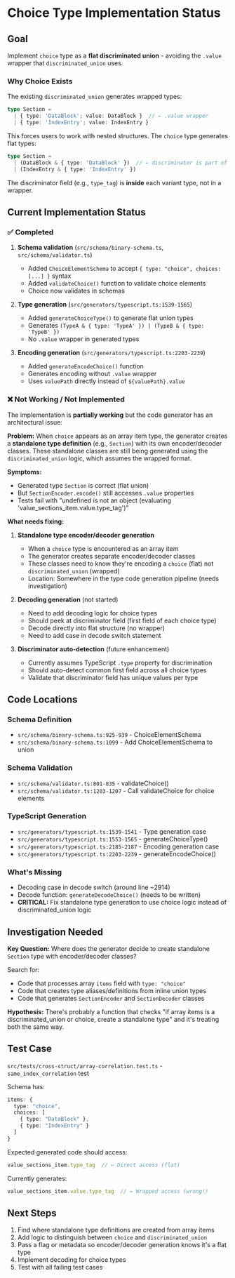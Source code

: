 # Choice Type Implementation Status

## Goal

Implement `choice` type as a **flat discriminated union** - avoiding the `.value` wrapper that `discriminated_union` uses.

### Why Choice Exists

The existing `discriminated_union` generates wrapped types:
```typescript
type Section =
  | { type: 'DataBlock'; value: DataBlock }  // ← .value wrapper
  | { type: 'IndexEntry'; value: IndexEntry }
```

This forces users to work with nested structures. The `choice` type generates flat types:
```typescript
type Section =
  | (DataBlock & { type: 'DataBlock' })  // ← discriminator is part of the type
  | (IndexEntry & { type: 'IndexEntry' })
```

The discriminator field (e.g., `type_tag`) is **inside** each variant type, not in a wrapper.

## Current Implementation Status

### ✅ Completed

1. **Schema validation** (`src/schema/binary-schema.ts`, `src/schema/validator.ts`)
   - Added `ChoiceElementSchema` to accept `{ type: "choice", choices: [...] }` syntax
   - Added `validateChoice()` function to validate choice elements
   - Choice now validates in schemas

2. **Type generation** (`src/generators/typescript.ts:1539-1565`)
   - Added `generateChoiceType()` to generate flat union types
   - Generates `(TypeA & { type: 'TypeA' }) | (TypeB & { type: 'TypeB' })`
   - No `.value` wrapper in generated types

3. **Encoding generation** (`src/generators/typescript.ts:2203-2239`)
   - Added `generateEncodeChoice()` function
   - Generates encoding without `.value` wrapper
   - Uses `valuePath` directly instead of `${valuePath}.value`

### ❌ Not Working / Not Implemented

The implementation is **partially working** but the code generator has an architectural issue:

**Problem:** When `choice` appears as an array item type, the generator creates a **standalone type definition** (e.g., `Section`) with its own encoder/decoder classes. These standalone classes are still being generated using the `discriminated_union` logic, which assumes the wrapped format.

**Symptoms:**
- Generated type `Section` is correct (flat union)
- But `SectionEncoder.encode()` still accesses `.value` properties
- Tests fail with "undefined is not an object (evaluating 'value_sections_item.value.type_tag')"

**What needs fixing:**

1. **Standalone type encoder/decoder generation**
   - When a `choice` type is encountered as an array item
   - The generator creates separate encoder/decoder classes
   - These classes need to know they're encoding a `choice` (flat) not `discriminated_union` (wrapped)
   - Location: Somewhere in the type code generation pipeline (needs investigation)

2. **Decoding generation** (not started)
   - Need to add decoding logic for choice types
   - Should peek at discriminator field (first field of each choice type)
   - Decode directly into flat structure (no wrapper)
   - Need to add case in decode switch statement

3. **Discriminator auto-detection** (future enhancement)
   - Currently assumes TypeScript `.type` property for discrimination
   - Should auto-detect common first field across all choice types
   - Validate that discriminator field has unique values per type

## Code Locations

### Schema Definition
- `src/schema/binary-schema.ts:925-939` - ChoiceElementSchema
- `src/schema/binary-schema.ts:1099` - Add ChoiceElementSchema to union

### Schema Validation
- `src/schema/validator.ts:801-835` - validateChoice()
- `src/schema/validator.ts:1203-1207` - Call validateChoice for choice elements

### TypeScript Generation
- `src/generators/typescript.ts:1539-1541` - Type generation case
- `src/generators/typescript.ts:1553-1565` - generateChoiceType()
- `src/generators/typescript.ts:2185-2187` - Encoding generation case
- `src/generators/typescript.ts:2203-2239` - generateEncodeChoice()

### What's Missing
- Decoding case in decode switch (around line ~2914)
- Decode function: `generateDecodeChoice()` (needs to be written)
- **CRITICAL:** Fix standalone type generation to use choice logic instead of discriminated_union logic

## Investigation Needed

**Key Question:** Where does the generator decide to create standalone `Section` type with encoder/decoder classes?

Search for:
- Code that processes array `items` field with `type: "choice"`
- Code that creates type aliases/definitions from inline union types
- Code that generates `SectionEncoder` and `SectionDecoder` classes

**Hypothesis:** There's probably a function that checks "if array items is a discriminated_union or choice, create a standalone type" and it's treating both the same way.

## Test Case

`src/tests/cross-struct/array-correlation.test.ts` - `same_index_correlation` test

Schema has:
```typescript
items: {
  type: "choice",
  choices: [
    { type: "DataBlock" },
    { type: "IndexEntry" }
  ]
}
```

Expected generated code should access:
```typescript
value_sections_item.type_tag  // ← Direct access (flat)
```

Currently generates:
```typescript
value_sections_item.value.type_tag  // ← Wrapped access (wrong!)
```

## Next Steps

1. Find where standalone type definitions are created from array items
2. Add logic to distinguish between `choice` and `discriminated_union`
3. Pass a flag or metadata so encoder/decoder generation knows it's a flat type
4. Implement decoding for choice types
5. Test with all failing test cases
